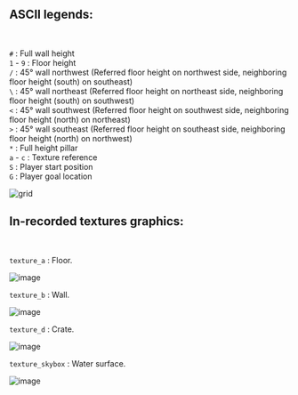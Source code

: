 ## ASCII legends:
<br>

`#`       : Full wall height<br>
`1` - `9` : Floor height<br>
`/`       : 45° wall northwest (Referred floor height on northwest side, neighboring floor height (south) on southeast)<br>
`\`       : 45° wall northeast (Referred floor height on northeast side, neighboring floor height (south) on southwest)<br>
`<`       : 45° wall southwest (Referred floor height on southwest side, neighboring floor height (north) on northeast)<br>
`>`       : 45° wall southeast (Referred floor height on southeast side, neighboring floor height (north) on northwest)<br>
`*`       : Full height pillar<br>
`a` - `c` : Texture reference<br>
`S`       : Player start position<br>
`G`       : Player goal location<br>

![grid](https://user-images.githubusercontent.com/70949716/215891616-95f20a7d-46b5-4d31-8b32-6126ade45873.jpg)

## In-recorded textures graphics:
<br>

`texture_a` : Floor.<br> 

![image](https://user-images.githubusercontent.com/70949716/216399368-b52723d5-13c3-40b9-92d7-0153e7ee3758.png) <br>

`texture_b` : Wall.<br>

![image](https://user-images.githubusercontent.com/70949716/216617733-ba63c1f7-67b5-49d9-944a-1092b340e125.png) <br>

`texture_d` : Crate.<br> 

![image](https://user-images.githubusercontent.com/70949716/216399608-7c2a9388-4216-4df1-b475-a01df5fe807c.png) <br>

`texture_skybox`  : Water surface.<br> 

![image](https://user-images.githubusercontent.com/70949716/216763126-8dc46de6-ee83-449e-aff6-b13f54279044.png) <br>
